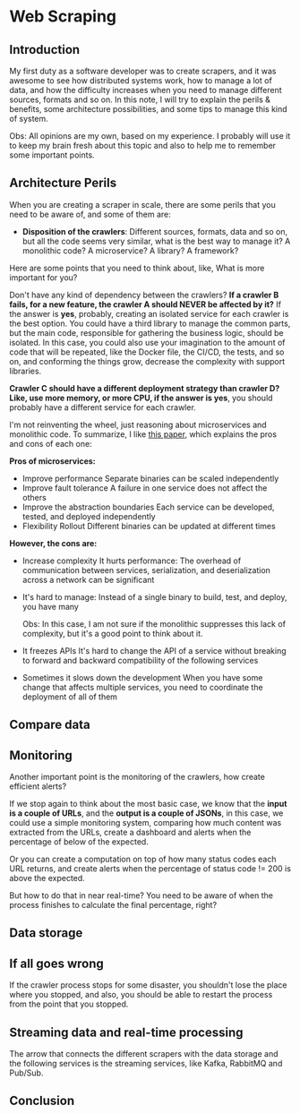 # Web Scraping

## Introduction

My first duty as a software developer was to create scrapers, and it was awesome to see how distributed systems work, how to manage a lot of data, and how the difficulty increases when you need to manage different sources, formats and so on. In this note, I will try to explain the perils & benefits, some architecture possibilities, and some tips to manage this kind of system.

Obs: All opinions are my own, based on my experience. I probably will use it to keep my brain fresh about this topic and also to help me to remember some important points.

## Architecture Perils

When you are creating a scraper in scale, there are some perils that you need to be aware of, and some of them are:

- **Disposition of the crawlers**: Different sources, formats, data and so on, but all the code seems very similar, what is the best way to manage it? A monolithic code? A microservice? A library? A framework?

Here are some points that you need to think about, like, What is more important for you? 

Don't have any kind of dependency between the crawlers? **If a crawler B fails, for a new feature, the crawler A should NEVER be affected by it?**
If the answer is **yes**, probably, creating an isolated service for each crawler is the best option. You could have a third library to manage the common parts, but the main code, responsible for gathering the business logic, should be isolated. In this case, you could also use your imagination to the amount of code that will be repeated, like the Docker file, the CI/CD, the tests, and so on, and conforming the things grow, decrease the complexity with support libraries.

**Crawler C should have a different deployment strategy than crawler D? Like, use more memory, or more CPU, if the answer is yes**, you should probably have a different service for each crawler.

I'm not reinventing the wheel, just reasoning about microservices and monolithic code. To summarize, I like [this paper](https://dl.acm.org/doi/10.1145/3593856.3595909), which explains the pros and cons of each one:

**Pros of microservices:**

- Improve performance
    Separate binaries can be scaled independently
- Improve fault tolerance
    A failure in one service does not affect the others
- Improve the abstraction boundaries
    Each service can be developed, tested, and deployed independently
- Flexibility Rollout
    Different binaries can be updated at different times

**However, the cons are:**

- Increase complexity
    It hurts performance: The overhead of communication between services, serialization, and deserialization across a network can be significant
- It's hard to manage:
    Instead of a single binary to build, test, and deploy, you have many

    Obs: In this case, I am not sure if the monolithic suppresses this lack of complexity, but it's a good point to think about it.
- It freezes APIs
    It's hard to change the API of a service without breaking to forward and backward compatibility of the following services
- Sometimes it slows down the development
    When you have some change that affects multiple services, you need to coordinate the deployment of all of them

## Compare data

## Monitoring

Another important point is the monitoring of the crawlers, how create efficient alerts? 

If we stop again to think about the most basic case, we know that the **input is a couple of URLs**, and the **output is a couple of JSONs**, in this case, we could use a simple monitoring system, comparing how much content was extracted from the URLs, create a dashboard and alerts when the percentage of below of the expected.

Or you can create a computation on top of how many status codes each URL returns, and create alerts when the percentage of status code != 200 is above the expected.

But how to do that in near real-time? You need to be aware of when the process finishes to calculate the final percentage, right?


## Data storage

## If all goes wrong 

If the crawler process stops for some disaster, you shouldn't lose the place where you stopped, and also, you should be able to restart the process from the point that you stopped.

## Streaming data and real-time processing

The arrow that connects the different scrapers with the data storage and the following services is the streaming services, like Kafka, RabbitMQ and Pub/Sub.

## Conclusion

